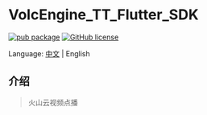 # VolcEngine_TT_Flutter_SDK

[![pub package](https://img.shields.io/pub/v/flutter_volcengine_video)](https://pub.dev/packages/flutter_volcengine_video)
[![GitHub license](https://img.shields.io/github/license/LiWenHui96/flutter_volcengine_video?label=协议&style=flat-square)](https://github.com/LiWenHui96/flutter_volcengine_video/blob/master/LICENSE)

Language: [中文](README_ZH.md) | English

## 介绍

> 火山云视频点播
